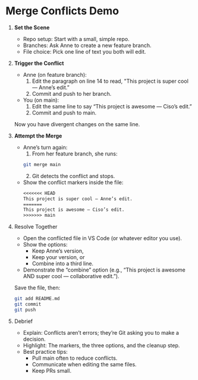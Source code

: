 # Merge Conflicts Demo

1. **Set the Scene**

   - Repo setup: Start with a small, simple repo.
   - Branches: Ask Anne to create a new feature branch.
   - File choice: Pick one line of text you both will edit.

2. **Trigger the Conflict**

   - Anne (on feature branch):
     1. Edit the paragraph on line 14 to read, "This project is super cool — Anne’s edit.”
     2. Commit and push to her branch.
   - You (on main):
     1. Edit the same line to say “This project is awesome — Ciso’s edit.”
     2. Commit and push to main.

   Now you have divergent changes on the same line.

3. **Attempt the Merge**
   - Anne’s turn again:
     1. From her feature branch, she runs:
     ```bash
     git merge main
     ```
     2. Git detects the conflict and stops.
   - Show the conflict markers inside the file:
     ```txt
     <<<<<<< HEAD
     This project is super cool — Anne’s edit.
     =======
     This project is awesome — Ciso’s edit.
     >>>>>>> main
     ```
4. Resolve Together

   - Open the conflicted file in VS Code (or whatever editor you use).
   - Show the options:
     - Keep Anne’s version,
     - Keep your version, or
     - Combine into a third line.
   - Demonstrate the “combine” option (e.g., “This project is awesome AND super cool — collaborative edit.”).

   Save the file, then:

   ```bash
   git add README.md
   git commit
   git push
   ```

5. Debrief
   - Explain: Conflicts aren’t errors; they’re Git asking you to make a decision.
   - Highlight: The markers, the three options, and the cleanup step.
   - Best practice tips:
     - Pull main often to reduce conflicts.
     - Communicate when editing the same files.
     - Keep PRs small.
